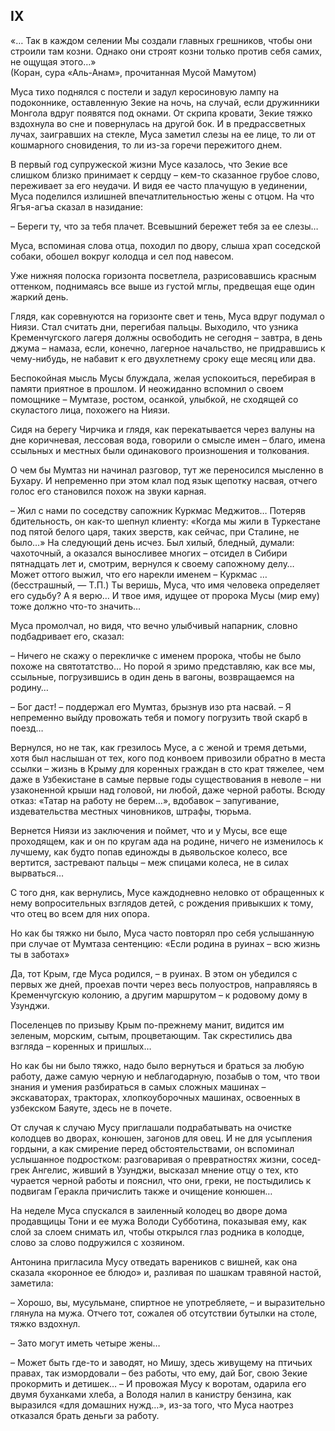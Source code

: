 ## IX

«… Так в каждом селении Мы создали главных грешников, чтобы они строили там козни.
Однако они строят козни только против себя самих, не ощущая этого…»  
(Коран, сура «Аль-Анам», прочитанная Мусой Мамутом)

Муса тихо поднялся с постели и задул керосиновую лампу на подоконнике, оставленную Зекие на ночь, на случай, если дружинники Монгола вдруг появятся под окнами.
От скрипа кровати, Зекие тяжко вздохнула во сне и повернулась на другой бок.
И в предрассветных лучах, заигравших на стекле, Муса заметил слезы на ее лице, то ли от кошмарного сновидения, то ли из-за горечи пережитого днем.

В первый год супружеской жизни Мусе казалось, что Зекие все слишком близко принимает к сердцу – кем-то сказанное грубое слово, переживает за его неудачи.
И видя ее часто плачущую в уединении, Муса поделился излишней впечатлительностью жены с отцом.
На что Ягъя-агъа сказал в назидание:

– Береги ту, что за тебя плачет.
Всевышний бережет тебя за ее слезы…

Муса, вспоминая слова отца, походил по двору, слыша храп соседской собаки, обошел вокруг колодца и сел под навесом.

Уже нижняя полоска горизонта посветлела, разрисовавшись красным оттенком, поднимаясь все выше из густой мглы, предвещая еще один жаркий день.

Глядя, как соревнуются на горизонте свет и тень, Муса вдруг подумал о Ниязи.
Стал считать дни, перегибая пальцы.
Выходило, что узника Кременчугского лагеря должны освободить не сегодня – завтра, в день джума – намаза, если, конечно, лагерное начальство, не придравшись к чему-нибудь, не набавит к его двухлетнему сроку еще месяц или два.

Беспокойная мысль Мусы блуждала, желая успокоиться, перебирая в памяти приятное в прошлом.
И неожиданно вспомнил о своем помощнике – Мумтазе, ростом, осанкой, улыбкой, не сходящей со скуластого лица, похожего на Ниязи.

Сидя на берегу Чирчика и глядя, как перекатывается через валуны на дне коричневая, лессовая вода, говорили о смысле имен – благо, имена ссыльных и местных были одинакового произношения и толкования.

О чем бы Мумтаз ни начинал разговор, тут же переносился мысленно в Бухару.
И непременно при этом клал под язык щепотку насвая, отчего голос его становился похож на звуки карная.

– Жил с нами по соседству сапожник Куркмас Меджитов…
Потеряв бдительность, он как-то шепнул клиенту:
«Когда мы жили в Туркестане под пятой белого царя, таких зверств, как сейчас, при Сталине, не было…» На следующий день исчез.
Был хилый, бледный, думали: чахоточный, а оказался выносливее многих – отсидел в Сибири пятнадцать лет и, смотрим, вернулся к своему сапожному делу…
Может оттого выжил, что его нарекли именем – Куркмас … (бесстрашный, — Т.П.)
Ты веришь, Муса, что имя человека определяет его судьбу?
А я верю…
И твое имя, идущее от пророка Мусы (мир ему) тоже должно что-то значить…

Муса промолчал, но видя, что вечно улыбчивый напарник, словно подбадривает его, сказал:

– Ничего не скажу о перекличке с именем пророка, чтобы не было похоже на святотатство…
Но порой я зримо представляю, как все мы, ссыльные, погрузившись в один день в вагоны, возвращаемся на родину…

– Бог даст! – поддержал его Мумтаз, брызнув изо рта насвай.
– Я непременно выйду провожать тебя и помогу погрузить твой скарб в поезд…

Вернулся, но не так, как грезилось Мусе, а с женой и тремя детьми, хотя был наслышан от тех, кого под конвоем привозили обратно в места ссылки – жизнь в Крыму для коренных граждан в сто крат тяжелее, чем даже в Узбекистане в самые первые годы существования в неволе – ни узаконенной крыши над головой, ни любой, даже черной работы.
Всюду отказ: «Татар на работу не берем…», вдобавок – запугивание, издевательства местных чиновников, штрафы, тюрьма.

Вернется Ниязи из заключения и поймет, что и у Мусы, все еще проходящем, как и он по кругам ада на родине, ничего не изменилось к лучшему, как будто попав единожды в дьявольское колесо, все вертится, застревают пальцы – меж спицами колеса, не в силах вырваться…

С того дня, как вернулись, Мусе каждодневно неловко от обращенных к нему вопросительных взглядов детей, с рождения привыкших к тому, что отец во всем для них опора.

Но как бы тяжко ни было, Муса часто повторял про себя услышанную при случае от Мумтаза сентенцию:
«Если родина в руинах – всю жизнь ты в заботах»

Да, тот Крым, где Муса родился, – в руинах.
В этом он убедился с первых же дней, проехав почти через весь полуостров, направляясь в Кременчугскую колонию, а другим маршрутом – к родовому дому в Узунджи.

Поселенцев по призыву Крым по-прежнему манит, видится им зеленым, морским, сытым, процветающим.
Так скрестились два взгляда – коренных и пришлых…

Но как бы ни было тяжко, надо было вернуться и браться за любую работу, даже самую черную и неблагодарную, позабыв о том, что твои знания и умения разбираться в самых сложных машинах – экскаваторах, тракторах, хлопкоуборочных машинах, освоенных в узбекском Баяуте, здесь не в почете.

От случая к случаю Мусу приглашали подрабатывать на очистке колодцев во дворах, конюшен, загонов для овец.
И не для усыпления гордыни, а как смирение перед обстоятельствами, он вспоминал услышанное подростком: разговаривая о превратностях жизни, сосед-грек Ангелис, живший в Узунджи, высказал мнение отцу о тех, кто чурается черной работы и пояснил, что они, греки, не постыдились к подвигам Геракла причислить также и очищение конюшен…

На неделе Муса спускался в заиленный колодец во дворе дома продавщицы Тони и ее мужа Володи Субботина, показывая ему, как слой за слоем снимать ил, чтобы открылся глаз родника в колодце, слово за слово подружился с хозяином.

Антонина пригласила Мусу отведать вареников с вишней, как она сказала «коронное ее блюдо» и, разливая по шашкам травяной настой, заметила:

– Хорошо, вы, мусульмане, спиртное не употребляете, – и выразительно глянула на мужа.
Отчего тот, сожалея об отсутствии бутылки на столе, тяжко вздохнул.

– Зато могут иметь четыре жены…

– Может быть где-то и заводят, но Мишу, здесь живущему на птичьих правах, так измордовали – без работы, что ему, дай Бог, свою Зекие прокормить и детишек…
– И провожая Мусу к воротам, одарила его двумя буханками хлеба, а Володя налил в канистру бензина, как выразился «для домашних нужд…», из-за того, что Муса наотрез отказался брать деньги за работу.
